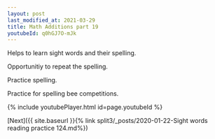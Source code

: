 ```yaml
---
layout: post
last_modified_at: 2021-03-29
title: Math Additions part 19
youtubeId: q0hGJ7O-mJk
---
```

 
 
Helps to learn sight words and their spelling.

Opportunitiy to repeat the spelling. 

Practice spelling. 
 
Practice for spelling bee competitions. 
 
{% include youtubePlayer.html id=page.youtubeId %}
 
 

[Next]({{ site.baseurl }}{% link  split3/_posts/2020-01-22-Sight words reading practice 124.md%})
 
